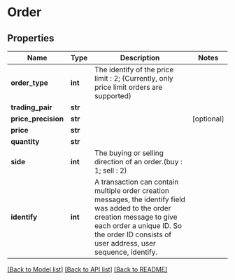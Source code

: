 # Order

## Properties
Name | Type | Description | Notes
------------ | ------------- | ------------- | -------------
**order_type** | **int** | The identify of the price limit : 2; (Currently, only price limit orders are supported) | 
**trading_pair** | **str** |  | 
**price_precision** | **str** |  | [optional] 
**price** | **str** |  | 
**quantity** | **str** |  | 
**side** | **int** | The buying or selling direction of an order.(buy : 1; sell : 2) | 
**identify** | **int** | A transaction can contain multiple order creation messages, the identify field was added to the order creation message to give each order a unique ID. So the order ID consists of user address, user sequence, identify. | 

[[Back to Model list]](../README.md#documentation-for-models) [[Back to API list]](../README.md#documentation-for-api-endpoints) [[Back to README]](../README.md)


